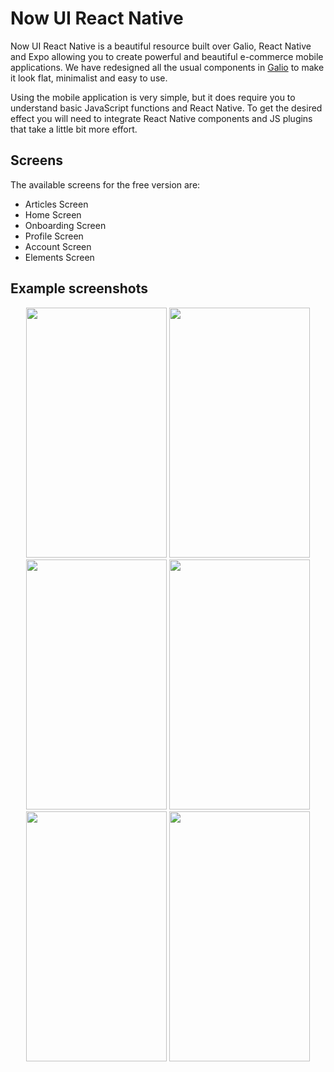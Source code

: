 # Now UI React Native

Now UI React Native is a beautiful resource built over Galio, React Native and Expo allowing you to create powerful and beautiful e-commerce mobile applications. We have redesigned all the usual components in [Galio](https://galio.io?ref=now-uirn-docs) to make it look flat, minimalist and easy to use.

Using the mobile application is very simple, but it does require you to understand basic JavaScript functions and React Native. To get the desired effect you will need to integrate React Native components and JS plugins that take a little bit more effort.

## Screens

The available screens for the free version are:

- Articles Screen
- Home Screen
- Onboarding Screen
- Profile Screen
- Account Screen
- Elements Screen

## Example screenshots

<p align="center">
  <img src="https://raw.githubusercontent.com/creativetimofficial/now-ui-react-native/docs/docs/assets/screens/onboarding-screen.png" width="225px" height="400px">

  <img src="https://raw.githubusercontent.com/creativetimofficial/now-ui-react-native/docs/docs/assets/screens/drawer-screen.png" width="225px" height="400px">
 
  <img src="https://raw.githubusercontent.com/creativetimofficial/now-ui-react-native/docs/docs/assets/screens/profile-screen.png" width="225px" height="400px">
 <img src="https://raw.githubusercontent.com/creativetimofficial/now-ui-react-native/docs/docs/assets/screens/home-screen.png" width="225px" height="400px">
  <img src="https://raw.githubusercontent.com/creativetimofficial/now-ui-react-native/docs/docs/assets/screens/account-screen.png" width="225px" height="400px">

  <img src="https://raw.githubusercontent.com/creativetimofficial/now-ui-react-native/docs/docs/assets/screens/components-screen.png" width="225px" height="400px"> 
</p>
